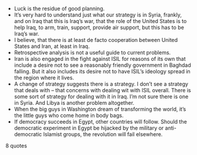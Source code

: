  - Luck is the residue of good planning.
 - It’s very hard to understand just what our strategy is in Syria, frankly, and on Iraq that this is Iraq’s war, that the role of the United States is to help Iraq, to arm, train, support, provide air support, but this has to be Iraq’s war.
 - I believe, that there is at least de facto cooperation between United States and Iran, at least in Iraq.
 - Retrospective analysis is not a useful guide to current problems.
 - Iran is also engaged in the fight against ISIL for reasons of its own that include a desire not to see a reasonably friendly government in Baghdad falling. But it also includes its desire not to have ISIL’s ideology spread in the region where it lives.
 - A change of strategy suggests there is a strategy. I don’t see a strategy that deals with – that concerns with dealing wit with ISIL overall. There is some sort of strategy for dealing with it in Iraq. I’m not sure there is one in Syria. And Libya is another problem altogether.
 - When the big guys in Washington dream of transforming the world, it’s the little guys who come home in body bags.
 - If democracy succeeds in Egypt, other countries will follow. Should the democratic experiment in Egypt be hijacked by the military or anti-democratic Islamist groups, the revolution will fail elsewhere.

8 quotes